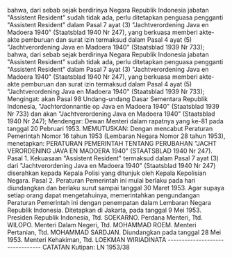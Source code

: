  bahwa, dari sebab sejak berdirinya Negara Republik Indonesia jabatan "Assistent Resident" sudah tidak ada, perlu ditetapkan penguasa pengganti "Assistent Resident" dalam Pasal 7 ayat (3) "Jachtverordening Java en Madoera 1940" (Staatsblad 1940 Nr 247), yang berkuasa memberi akte-akte pemburuan dan surat izin termaksud dalam Pasal 4 ayat (5) "Jachtverordening Java en Madoera 1940" (Staatsblad 1939 Nr 733); bahwa, dari sebab sejak berdirinya Negara Republik Indonesia jabatan "Assistent Resident" sudah tidak ada, perlu ditetapkan penguasa pengganti "Assistent Resident" dalam Pasal 7 ayat (3) "Jachtverordening Java en Madoera 1940" (Staatsblad 1940 Nr 247), yang berkuasa memberi akte-akte pemburuan dan surat izin termaksud dalam Pasal 4 ayat (5) "Jachtverordening Java en Madoera 1940" (Staatsblad 1939 Nr 733);
Mengingat:
 akan Pasal 98 Undang-undang Dasar Sementara Republik Indonesia, "Jachtordonnantie op Java en Madoera 1940" (Staatsblad 1939 Nr 733) dan akan "Jachtverordening Java en Madoera 1940" (Staatsblad 1940 Nr 247); Mendengar: Dewan Menteri dalam rapatnya yang ke-81 pada tanggal 20 Pebruari 1953. MEMUTUSKAN: Dengan mencabut Peraturan Pemerintah Nomor 16 tahun 1953 (Lembaran Negara Nomor 28 tahun 1953), menetapkan: PERATURAN PEMERINTAH TENTANG PERUBAHAN "JACHT VERORDENING JAVA EN MADOERA 1940" (STAATSBLAD 1940 Nr 247). Pasal 1. Kekuasaan "Assistent Resident" termaksud dalam Pasal 7 ayat (3) dari "Jachtverordening Java en Madoera 1940" (Staatsblad 1940 Nr 247) diserahkan kepada Kepala Polisi yang ditunjuk oleh Kepala Kepolisian Negara. Pasal 2. Peraturan Pemerintah ini mulai berlaku pada hari diundangkan dan berlaku surut sampai tanggal 30 Maret 1953. Agar supaya setiap orang dapat mengetahuinya, memerintahkan pengundangan Peraturan Pemerintah ini dengan penempatan dalam Lembaran Negara Republik Indonesia. Ditetapkan di Jakarta, pada tanggal 9 Mei 1953. Presiden Republik Indonesia, Ttd. SOEKARNO. Perdana Menteri, Ttd. WILOPO. Menteri Dalam Negeri, Ttd. MOHAMMAD ROEM. Menteri Pertanian, Ttd. MOHAMMAD SARDJAN. Diundangkan pada tanggal 28 Mei 1953. Menteri Kehakiman, Ttd. LOEKMAN WIRIADINATA -------------------------------- CATATAN Kutipan: LN 1953/38
